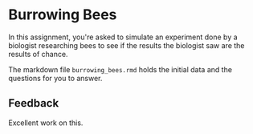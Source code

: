 # Burrowing Bees

In this assignment, you're asked to simulate 
an experiment done by a biologist researching bees to see 
if the results the biologist saw are the results of chance.

The markdown file `burrowing_bees.rmd` holds the initial data
and the questions for you to answer. 

## Feedback 

Excellent work on this. 

